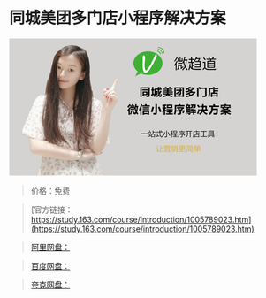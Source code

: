 # 同城美团多门店小程序解决方案

![img](../../../assets/study163/free/77a3e41f-ad90-4015-bee2-300df1d2aad6.jpg)

> 价格：免费

> [官方链接：https://study.163.com/course/introduction/1005789023.htm](https://study.163.com/course/introduction/1005789023.htm)

> [阿里网盘：]()

> [百度网盘：]()

> [夸克网盘：]()
